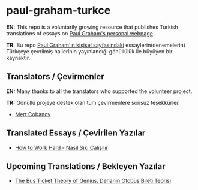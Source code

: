 # paul-graham-turkce

**EN:** This repo is a voluntarily growing resource that publishes Turkish translations of essays on [Paul Graham's personal webpage](http://paulgraham.com/articles.html).

**TR:** Bu repo [Paul Graham'ın kişisel sayfasındaki](http://paulgraham.com/articles.html) essaylerin(denemelerin) Türkçeye çevrilmiş hallerinin yayınlandığı gönüllülük ile büyüyen bir kaynaktır.

## Translators / Çevirmenler
**EN:** Many thanks to all the translators who supported the volunteer project.

**TR:** Gönüllü projeye destek olan tüm çevirmenlere sonsuz teşekkürler.

- [Mert Cobanov](https://github.com/cobanov/)

## Translated Essays / Çevirilen Yazılar  
- [How to Work Hard - Nasıl Sıkı Çalışılır](how-to-work-hard.md)

## Upcoming Translations / Bekleyen Yazılar
- [The Bus Ticket Theory of Genius, Dehanın Otobüs Bileti Teorisi](http://paulgraham.com/genius.html)
